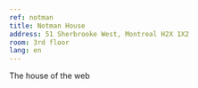 ```yaml
---
ref: notman
title: Notman House
address: 51 Sherbrooke West, Montreal H2X 1X2
room: 3rd floor
lang: en
---
```

The house of the web
